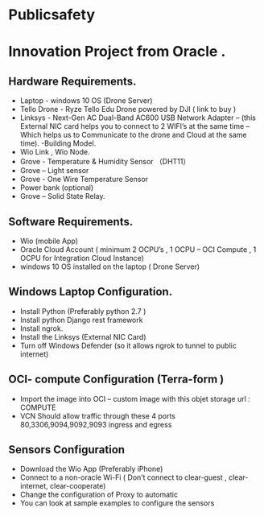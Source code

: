 # Publicsafety
# Innovation Project from Oracle .

## Hardware Requirements.

- Laptop -  windows 10 OS  (Drone Server)
- Tello Drone - Ryze Tello Edu Drone powered by DJI ( link  to buy )
- Linksys - Next-Gen AC Dual-Band AC600 USB Network Adapter – (this External NIC card helps you to connect to 2 WIFI’s at the same time – Which helps us to Communicate to the drone and Cloud at the same time).
-Building Model.
- Wio Link  , Wio Node.
- Grove - Temperature & Humidity Sensor （DHT11）
- Grove – Light sensor
- Grove - One Wire Temperature Sensor
- Power bank (optional) 
- Grove – Solid State Relay.

## Software Requirements.

- Wio (mobile App)
- Oracle Cloud Account ( minimum 2 OCPU’s  , 1 OCPU – OCI Compute , 1 OCPU for Integration Cloud Instance)
- windows 10 OS installed on the laptop ( Drone Server)


## Windows Laptop Configuration.
- Install Python (Preferably python 2.7 ) 
- Install python Django rest framework
- Install ngrok.
- Install the Linksys (External NIC Card)
- Turn off Windows Defender (so it allows ngrok to tunnel to public internet)

## OCI- compute Configuration (Terra-form )
- Import the image into OCI – custom image with this objet storage url : COMPUTE
- VCN Should allow traffic through these 4 ports 80,3306,9094,9092,9093 ingress and egress 


## Sensors Configuration

- Download the Wio App (Preferably iPhone) 
- Connect to a non-oracle Wi-Fi ( Don’t connect to clear-guest , clear-internet, clear-cooperate)
- Change the configuration of Proxy to automatic
- You can look at sample examples to configure the sensors 





